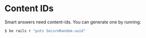 # Content IDs

Smart answers need content-ids. You can generate one by running:

```bash
$ be rails r "puts SecureRandom.uuid"
```
